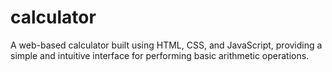# calculator
A web-based calculator built using HTML, CSS, and JavaScript, providing a simple and intuitive interface for performing basic arithmetic operations.
